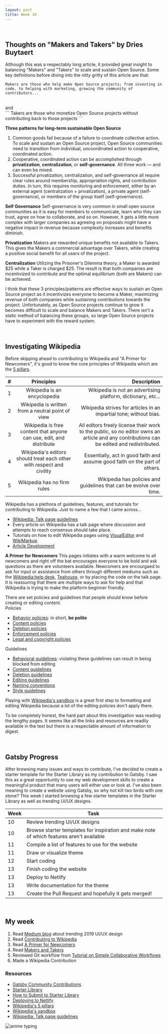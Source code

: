 ```yaml
---
layout: post
title: Week 10
---
```

<br>

## Thoughts on "Makers and Takers" by Dries Buytaert  
Although this was a respectably long article, it provided great insight to balancing "Makers" and "Takers" to scale and sustain Open Source. Some key definitions before diving into the nitty gritty of this article are that: <br>
```
Makers are those who help make Open Source projects; from investing in code, to helping with marketing, growing the community of contributors...
```
<br>
and <br>
```
Takers are those who monetize Open Source projects without contributing back to those projects
``` 



**Three patterns for long-term sustainable Open Source**
1. Common goods fail because of a failure to coordinate collective action. To scale and sustain an Open Source project, Open Source communities need to transition from individual, uncoordinated action to cooperative, coordinated action.
2. Cooperative, coordinated action can be accomplished through **privatization**, **centralization**, or **self-governance**. All three work — and can even be mixed.
3. Successful privatization, centralization, and self-governance all require clear rules around membership, appropriation rights, and contribution duties. In turn, this requires monitoring and enforcement, either by an external agent (centralization + privatization), a private agent (self-governance), or members of the group itself (self-governance).

**Self Governance**
Self-governance is very common in small open source communities as it is easy for members to communicate, learn who they can trust, agree on how to collaborate, and so on. However, it gets a little more complex with larger companies as agreeing on proposals might have a negative impact in revenue because complexity increases and benefits diminish.

**Privatization** 
Makers are rewarded unique benefits not available to Takers. This gives the Makers a commercial advantage over Takers, while creating a positive social benefit for all users of the project. 

**Centralization**
Utilizing the Prisoner's Dilemma theory, a Maker is awarded $25 while a Taker is charged $25. The result is that both companies are incentivized to contribute and the optimal equilibrium (both are Makers) can be achieved. 

I think that these 3 principles/patterns are effective ways to sustain an Open Source project as it incentivizes everyone to become a Maker, maximizing revenue of both companies while sustaining contributions towards the project. Unfortunately, as Open Source projects continue to grow it becomes difficult to scale and balance Makers and Takers. There isn't a static method of balancing these groups, so large Open Source projects have to experiment with the reward system. 

<br>

## Investigating Wikipedia 
Before skipping ahead to contributing to Wikipedia and "A Primer for Newcomers", it's good to know the core principles of Wikipedia which are the [5 pillars](https://en.wikipedia.org/wiki/Wikipedia:Five_pillars).  

| #        | Principles           | Description  |
| ------------- |:-------------:| -----:|
| 1 | Wikipedia is an encyclopedia                                             | Wikipedia is not an advertising platform, dictionary, etc... |
| 2 | Wikipedia is written from a neutral point of view                        | Wikipedia strives for articles in an impartial tone; without bias. |
| 3 | Wikipedia is free content that anyone can use, edit, and distribute      | All editors freely license their work to the public, so no editor owns an article and any contributions can be edited and redistributed. |
| 4 | Wikipedia's editors should treat each other with respect and civility    | Essentially, act in good faith and assume good faith on the part of others. |
| 5 | Wikipedia has no firm rules                                              | Wikipedia has policies and guidelines that can be evolve over time. |

Wikipedia has a plethora of guidelines, features, and tutorials for contributing to Wikipedia. Just to name a few that I came across...
- [Wikipedia: Talk page guidelines](https://en.wikipedia.org/wiki/Wikipedia:Talk_page_guidelines)
- Every article on Wikipedia has a talk page where discussion and attempts to reach consensus should take place. 
- Tutorials on how to edit Wikipedia pages using [VisualEditor](https://en.wikipedia.org/wiki/Help:Introduction_to_editing_(VE)/1) and [WikiMarkup](https://en.wikipedia.org/wiki/Help:Editing)
- [Article Development](https://en.wikipedia.org/wiki/Wikipedia:Article_development)

**A Primer for Newcomers**
This pages initiates with a warm welcome to all newcomers and right off the bat encourages everyone to be bold and ask questions as there are volunteers available. Newcomers are encourgaed to ask for input or assistance from others through different mediums such as the [Wikipedia:help desk](https://en.wikipedia.org/wiki/Wikipedia:Help_desk), [Teahouse](https://en.wikipedia.org/wiki/Wikipedia:TEAHOUSE), or by placing the code on the talk page. It is reassuring that there are multiple ways to ask for help and that Wikipedia is trying to make the platform beginner friendly. 

There are set policies and guidelines that people should know before creating or editing content.  
Policies
- [Behavior policies](https://en.wikipedia.org/wiki/Wikipedia:List_of_policies#Conduct): in short, **be polite**
- [Content policies](https://en.wikipedia.org/wiki/Wikipedia:List_of_policies#Content)
- [Deletion policies](https://en.wikipedia.org/wiki/Wikipedia:List_of_policies#Deletion)
- [Enforcement policies](https://en.wikipedia.org/wiki/Wikipedia:List_of_policies#Enforcement)
- [Legal and copyright policies](https://en.wikipedia.org/wiki/Wikipedia:List_of_policies#Legal)

Guidelines
- [Behavioral guidelines](https://en.wikipedia.org/wiki/Category:Wikipedia_behavioral_guidelines): violating these guidelines can result in being blocked from editing
- [Content guidelines](https://en.wikipedia.org/wiki/Category:Wikipedia_content_guidelines)
- [Deletion guidelines](https://en.wikipedia.org/wiki/Category:Wikipedia_deletion_guidelines)
- [Editing guidelines](https://en.wikipedia.org/wiki/Category:Wikipedia_editing_guidelines)
- [Naming conventions](https://en.wikipedia.org/wiki/Category:Wikipedia_naming_conventions)
- [Style guidelines](https://en.wikipedia.org/wiki/Category:Wikipedia_style_guidelines)

Playing with [Wikipedia's sandbox](https://en.wikipedia.org/wiki/Wikipedia:SAND) is a great first step to formatting and editing Wikipedia because a lot of the editing policies don't apply there. 

To be completely honest, the hard part about this investigation was reading the lengthy pages. It seems like all the links and resources are readily available in the text but there is a respectable amount of information to digest. 

<br>


## Gatsby Progress 
After browsing many issues and ways to contribute, I've decided to create a starter template for the Starter Library as my contribution to Gatsby. I saw this as a great opportunity to use my web development skills to create a meaningful product that many users will either use or look at. I've also been meaning to create a website using Gatsby, so why not kill two birds with one stone? This week I started browsing a few starter templates in the Starter Library as well as trending UI/UX designs. 

| Week          | Task   | 
| ------------- |---------------| 
| 10            | Review trending UI/UX designs| 
| 10            | Browse starter templates for inspiration and make note of which features aren't available | 
| 11            | Compile a list of features to use for the website |  
| 11            | Draw or visualize theme |  
| 12            | Start coding | 
| 13            | Finish coding the website | 
| 13            | Deploy to Netlify | 
| 13            | Write documentation for the theme | 
| 13            | Create the Pull Request and hopefully it gets merged!  | 

<br>

## My week 
1. Read [Medium blog](https://uxplanet.org/2019-ui-and-ux-design-trends-92dfa8323225) about trending 2019 UI/UX design 
2. Read [Contributing to Wikipedia](https://en.wikipedia.org/wiki/Wikipedia:Contributing_to_Wikipedia#Getting_started)
3. Read [A Primer for Newcomers](https://en.wikipedia.org/wiki/Wikipedia:A_primer_for_newcomers)
4. Read [Makers and Takers](https://dri.es/balancing-makers-and-takers-to-scale-and-sustain-open-source)
5. Reviewed Git workflow from [Tutorial on Simple Collaborative Workflows](http://www.compsci.hunter.cuny.edu/~sweiss/course_materials/csci395.86/slides/collaborating_workflows.html)
6. Made a Wikipedia Contribution

### Resources
- [Gatsby Community Contributions](https://www.gatsbyjs.org/contributing/community-contributions/)
- [Starter Library](https://www.gatsbyjs.org/starters/?v=2)
- [How to Submit to Starter Library](https://www.gatsbyjs.org/contributing/submit-to-starter-library/)
- [Deploying to Netlify](https://www.gatsbyjs.org/docs/deploying-to-netlify/)
- [Wikipedia's 5 pillars](https://en.wikipedia.org/wiki/Wikipedia:Five_pillars)
- [Wikipedia's sandbox](https://en.wikipedia.org/wiki/Wikipedia:SAND)
- [Wikipedia: Talk page guidelines](https://en.wikipedia.org/wiki/Wikipedia:Talk_page_guidelines)


![anime typing](https://media.giphy.com/media/HoffxyN8ghVuw/giphy.gif)
